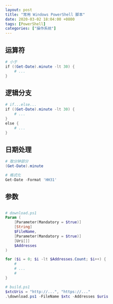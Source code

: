 ```yaml
---
layout: post
title: "常用 Windows PowerShell 脚本"
date: 2020-03-02 18:04:00 +0800
tags: [PowerShell]
categories: ["操作系统"]
---
```


## 运算符

```powershell
# 小于
if ((Get-Date).minute -lt 30) {
    # ...
}
```

## 逻辑分支

```powershell
# if...else...
if ((Get-Date).minute -lt 30) {
    # ...
}
else {
    # ...
}
```

## 日期处理

```powershell
# 取分钟部分
(Get-Date).minute

# 格式化
Get-Date -Format 'HH31'
```

## 参数

```powershell

# download.ps1
Param (
    [Parameter(Mandatory = $true)]
    [String]
    $FileName,
    [Parameter(Mandatory = $true)]
    [Uri[]]
    $Addresses
)

for ($i = 0; $i -lt $Addresses.Count; $i++) {
    #
    # ...
    #
}

# build.ps1
$xtcUris = "http://...", "https://..."
.\download.ps1 -FileName $xtc -Addresses $uris
```
